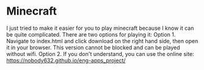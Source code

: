 # Minecraft
I just tried to make it easier for you to play minecraft because I know it can be quite complicated. There are two options for playing it:
Option 1. Navigate to index.html and click download on the right hand side, then open it in your browser. This version cannot be blocked and can be played without wifi.
Option 2. If you don't understand, you can use the online site: https://nobody632.github.io/eng-apps_project/
